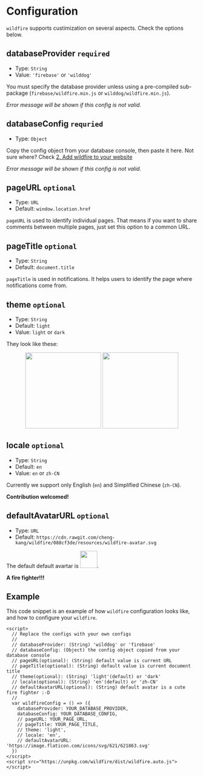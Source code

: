 # Configuration

`wildfire` supports custimization on several aspects. Check the options below.

## databaseProvider `required`

- Type: `String`
- Value: `'firebase'` or `'wilddog'`

You must specify the database provider unless using a pre-compiled sub-package (`firebase/wildfire.min.js` or `wilddog/wildfire.min.js`). 

*Error message will be shown if this config is not valid.*

## databaseConfig `requried`

- Type: `Object`

Copy the config object from your database console, then paste it here. Not sure where? Check [2. Add wildfire to your website](usage.md#_2-add-wildfire-to-your-website)

*Error message will be shown if this config is not valid.*

## pageURL `optional`

- Type: `URL`
- Default: `window.location.href`

`pageURL` is used to identify individual pages. That means if you want to share comments between multiple pages, just set this option to a common URL.

## pageTitle `optional`

- Type: `String`
- Default: `document.title`

`pageTitle` is used in notifications. It helps users to identify the page where notifications come from.

## theme `optional`

- Type: `String`
- Default: `light`
- Value: `light` or `dark`

They look like these:

<div style="text-align: center;">
<img src="https://camo.githubusercontent.com/66133591324cb2e314f1c3f93480e2a80ed956f3/68747470733a2f2f63646e2e7261776769742e636f6d2f6368656e672d6b616e672f77696c64666972652f30613036333237352f7265736f75726365732f73637265656e73686f74732f312e706e67" width="200">
<img src="https://camo.githubusercontent.com/823b150af3893edf0ad4dd0e0b6b9a4c9826c136/68747470733a2f2f63646e2e7261776769742e636f6d2f6368656e672d6b616e672f77696c64666972652f64393836323633322f7265736f75726365732f73637265656e73686f74732f776c64666972652d6461726b2d7468656d652e706e67" width="200">
</div>

## locale `optional`

- Type: `String`
- Default: `en`
- Value: `en` or `zh-CN`

Currently we support only English (`en`) and Simplified Chinese (`zh-CN`). 

**Contribution welcomed!**

## defaultAvatarURL `optional`

- Type: `URL`
- Default: `https://cdn.rawgit.com/cheng-kang/wildfire/088cf3de/resources/wildfire-avatar.svg`

The default default avartar is <img src="https://cdn.rawgit.com/cheng-kang/wildfire/088cf3de/resources/wildfire-avatar.svg" width="45">.

**A fire fighter!!!**

## Example 

This code snippet is an example of how `wildfire` configuration looks like, and how to configure your `wildfire`.

```
<script>
  // Replace the configs with your own configs
  //
  // databaseProvider: (String) 'wilddog' or 'firebase'
  // databaseConfig: (Object) the config object copied from your database console
  // pageURL(optional): (String) default value is current URL
  // pageTitle(optional): (String) default value is current document title
  // theme(optional): (String) 'light'(default) or 'dark'
  // locale(optional): (String) 'en'(default) or 'zh-CN'
  // defaultAvatarURL(optional): (String) default avatar is a cute fire fighter :-D
  //
  var wildfireConfig = () => ({
    databaseProvider: YOUR_DATABASE_PROVIDER,
    databaseConfig: YOUR_DATABASE_CONFIG,
    // pageURL: YOUR_PAGE_URL,
    // pageTitle: YOUR_PAGE_TITLE,
    // theme: 'light',
    // locale: 'en',
    // defaultAvatarURL: 'https://image.flaticon.com/icons/svg/621/621863.svg'
  })
</script>
<script src="https://unpkg.com/wildfire/dist/wildfire.auto.js"></script>
```
